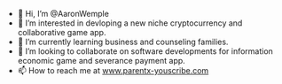 - 👋 Hi, I’m @AaronWemple
- 👀 I’m interested in devloping a new niche cryptocurrency and collaborative game app.
- 🌱 I’m currently learning business and counseling families.
- 💞️ I’m looking to collaborate on software developments for information economic game and severance payment app.
- 📫 How to reach me at www.parentx-youscribe.com 

<!---
AaronWemple/AaronWemple is a ✨ special ✨ repository because its `README.md` (this file) appears on your GitHub profile.
You can click the Preview link to take a look at your changes.
--->
